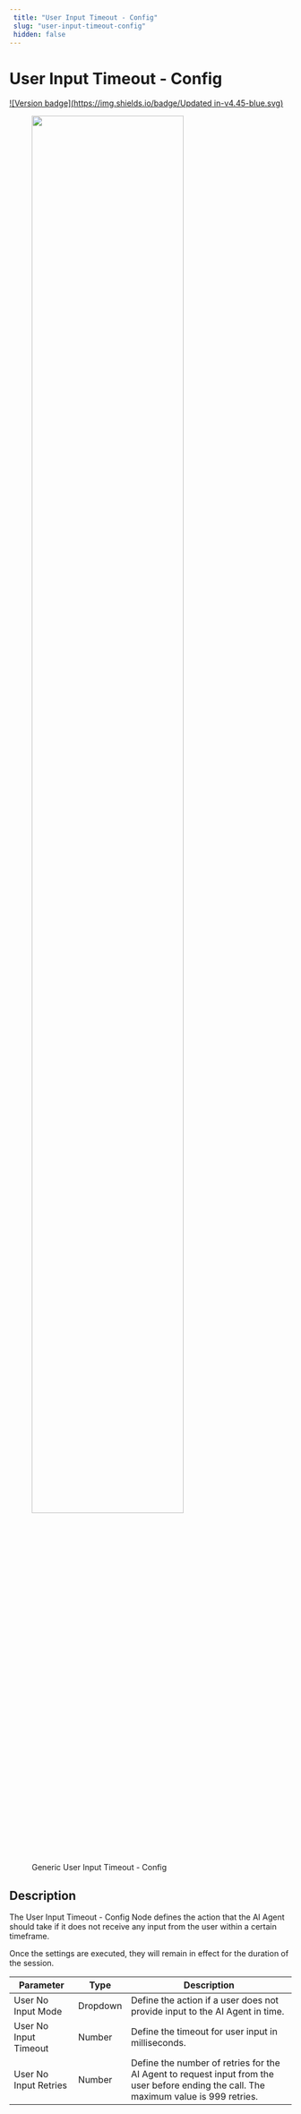 ```yaml
---
 title: "User Input Timeout - Config" 
 slug: "user-input-timeout-config" 
 hidden: false 
---
```


# User Input Timeout - Config

[![Version badge](https://img.shields.io/badge/Updated in-v4.45-blue.svg)](../../../../../release-notes/4.45.md)

<figure>
  <img class="image-center" src="../../../../../../_assets/ai/build/node-reference/generic-voice/user-input-timeout-config.png" width="80%" />
  <figcaption>Generic User Input Timeout - Config</figcaption>
</figure>

## Description

The User Input Timeout - Config Node defines the action that the AI Agent should take if it does not receive any input from the user within a certain timeframe. 

Once the settings are executed, they will remain in effect for the duration of the session.

| Parameter             | Type     | Description                                                                                                                                 |
|-----------------------|----------|---------------------------------------------------------------------------------------------------------------------------------------------|
| User No Input Mode    | Dropdown | Define the action if a user does not provide input to the AI Agent in time.                                                            |
| User No Input Timeout | Number   | Define the timeout for user input in  milliseconds.                                                                                         |
| User No Input Retries | Number   | Define the number of retries for the AI Agent to request input from the user before ending the call. The maximum value is 999 retries. |